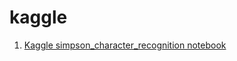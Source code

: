 # kaggle
1. [Kaggle simpson_character_recognition notebook ](https://www.kaggle.com/yuyounghyun/simpson-character-recognize)
